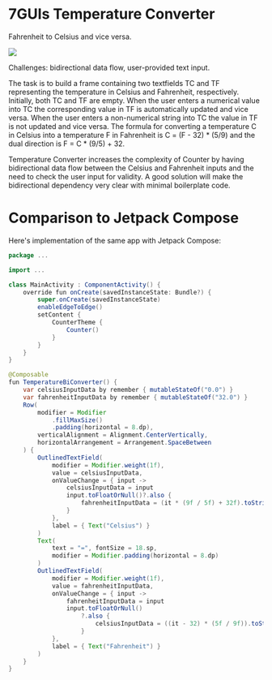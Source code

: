 # 7GUIs Temperature Converter

<!-- aui:example 7guis -->
Fahrenheit to Celsius and vice versa.

![](imgs/wrjikjkedkncbjw.webp)

Challenges: bidirectional data flow, user-provided text input.

The task is to build a frame containing two textfields TC and TF representing the temperature in Celsius and Fahrenheit,
respectively. Initially, both TC and TF are empty. When the user enters a numerical value into TC the corresponding
value in TF is automatically updated and vice versa. When the user enters a non-numerical string into TC the value in TF
is not updated and vice versa. The formula for converting a temperature C in Celsius into a temperature F in Fahrenheit
is C = (F - 32) * (5/9) and the dual direction is F = C * (9/5) + 32.

Temperature Converter increases the complexity of Counter by having bidirectional data flow between the Celsius and
Fahrenheit inputs and the need to check the user input for validity. A good solution will make the bidirectional
dependency very clear with minimal boilerplate code.

<!-- aui:include examples/7guis/temperature_converter/src/main.cpp -->

# Comparison to Jetpack Compose

Here's implementation of the same app with Jetpack Compose:

```java
package ...

import ...

class MainActivity : ComponentActivity() {
    override fun onCreate(savedInstanceState: Bundle?) {
        super.onCreate(savedInstanceState)
        enableEdgeToEdge()
        setContent {
            CounterTheme {
                Counter()
            }
        }
    }
}

@Composable
fun TemperatureBiConverter() {
    var celsiusInputData by remember { mutableStateOf("0.0") }
    var fahrenheitInputData by remember { mutableStateOf("32.0") }
    Row(
        modifier = Modifier
            .fillMaxSize()
            .padding(horizontal = 8.dp),
        verticalAlignment = Alignment.CenterVertically,
        horizontalArrangement = Arrangement.SpaceBetween
    ) {
        OutlinedTextField(
            modifier = Modifier.weight(1f),
            value = celsiusInputData,
            onValueChange = { input ->
                celsiusInputData = input
                input.toFloatOrNull()?.also {
                    fahrenheitInputData = (it * (9f / 5f) + 32f).toString()
                }
            },
            label = { Text("Celsius") }
        )
        Text(
            text = "=", fontSize = 18.sp,
            modifier = Modifier.padding(horizontal = 8.dp)
        )
        OutlinedTextField(
            modifier = Modifier.weight(1f),
            value = fahrenheitInputData,
            onValueChange = { input ->
                fahrenheitInputData = input
                input.toFloatOrNull()
                    ?.also {
                        celsiusInputData = ((it - 32) * (5f / 9f)).toString()
                    }
            },
            label = { Text("Fahrenheit") }
        )
    }
}
```
